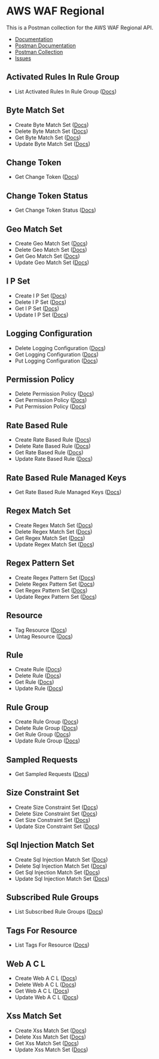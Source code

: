 # AWS WAF Regional
This is a Postman collection for the AWS WAF Regional API.

- [Documentation](https://docs.aws.amazon.com/waf/latest/APIReference/Welcome.html)
- [Postman Documentation](https://documenter.getpostman.com/view/35240/SW7c2T48)
- [Postman Collection](https://www.getpostman.com/collections/e3a54117e12e58de75eb)
- [Issues](https://github.com/api-evangelist/aws/labels/CloudWatch)

## Activated Rules In Rule Group
 - List Activated Rules In Rule Group ([Docs](http://docs.aws.amazon.com/waf/latest/APIReference/API_UpdateXssMatchSet.html))
## Byte Match Set
 - Create Byte Match Set ([Docs](http://docs.aws.amazon.com/waf/latest/APIReference/API_UpdateXssMatchSet.html))
 - Delete Byte Match Set ([Docs](http://docs.aws.amazon.com/waf/latest/APIReference/API_UpdateXssMatchSet.html))
 - Get Byte Match Set ([Docs](http://docs.aws.amazon.com/waf/latest/APIReference/API_UpdateXssMatchSet.html))
 - Update Byte Match Set ([Docs](http://docs.aws.amazon.com/waf/latest/APIReference/API_UpdateXssMatchSet.html))
## Change Token
 - Get Change Token ([Docs](http://docs.aws.amazon.com/waf/latest/APIReference/API_UpdateXssMatchSet.html))
## Change Token Status
 - Get Change Token Status ([Docs](http://docs.aws.amazon.com/waf/latest/APIReference/API_UpdateXssMatchSet.html))
## Geo Match Set
 - Create Geo Match Set ([Docs](http://docs.aws.amazon.com/waf/latest/APIReference/API_UpdateXssMatchSet.html))
 - Delete Geo Match Set ([Docs](http://docs.aws.amazon.com/waf/latest/APIReference/API_UpdateXssMatchSet.html))
 - Get Geo Match Set ([Docs](http://docs.aws.amazon.com/waf/latest/APIReference/API_UpdateXssMatchSet.html))
 - Update Geo Match Set ([Docs](http://docs.aws.amazon.com/waf/latest/APIReference/API_UpdateXssMatchSet.html))
## I P Set
 - Create I P Set ([Docs](http://docs.aws.amazon.com/waf/latest/APIReference/API_UpdateXssMatchSet.html))
 - Delete I P Set ([Docs](http://docs.aws.amazon.com/waf/latest/APIReference/API_UpdateXssMatchSet.html))
 - Get I P Set ([Docs](http://docs.aws.amazon.com/waf/latest/APIReference/API_UpdateXssMatchSet.html))
 - Update I P Set ([Docs](http://docs.aws.amazon.com/waf/latest/APIReference/API_UpdateXssMatchSet.html))
## Logging Configuration
 - Delete Logging Configuration ([Docs](http://docs.aws.amazon.com/waf/latest/APIReference/API_UpdateXssMatchSet.html))
 - Get Logging Configuration ([Docs](http://docs.aws.amazon.com/waf/latest/APIReference/API_UpdateXssMatchSet.html))
 - Put Logging Configuration ([Docs](http://docs.aws.amazon.com/waf/latest/APIReference/API_UpdateXssMatchSet.html))
## Permission Policy
 - Delete Permission Policy ([Docs](http://docs.aws.amazon.com/waf/latest/APIReference/API_UpdateXssMatchSet.html))
 - Get Permission Policy ([Docs](http://docs.aws.amazon.com/waf/latest/APIReference/API_UpdateXssMatchSet.html))
 - Put Permission Policy ([Docs](http://docs.aws.amazon.com/waf/latest/APIReference/API_UpdateXssMatchSet.html))
## Rate Based Rule
 - Create Rate Based Rule ([Docs](http://docs.aws.amazon.com/waf/latest/APIReference/API_UpdateXssMatchSet.html))
 - Delete Rate Based Rule ([Docs](http://docs.aws.amazon.com/waf/latest/APIReference/API_UpdateXssMatchSet.html))
 - Get Rate Based Rule ([Docs](http://docs.aws.amazon.com/waf/latest/APIReference/API_UpdateXssMatchSet.html))
 - Update Rate Based Rule ([Docs](http://docs.aws.amazon.com/waf/latest/APIReference/API_UpdateXssMatchSet.html))
## Rate Based Rule Managed Keys
 - Get Rate Based Rule Managed Keys ([Docs](http://docs.aws.amazon.com/waf/latest/APIReference/API_UpdateXssMatchSet.html))
## Regex Match Set
 - Create Regex Match Set ([Docs](http://docs.aws.amazon.com/waf/latest/APIReference/API_UpdateXssMatchSet.html))
 - Delete Regex Match Set ([Docs](http://docs.aws.amazon.com/waf/latest/APIReference/API_UpdateXssMatchSet.html))
 - Get Regex Match Set ([Docs](http://docs.aws.amazon.com/waf/latest/APIReference/API_UpdateXssMatchSet.html))
 - Update Regex Match Set ([Docs](http://docs.aws.amazon.com/waf/latest/APIReference/API_UpdateXssMatchSet.html))
## Regex Pattern Set
 - Create Regex Pattern Set ([Docs](http://docs.aws.amazon.com/waf/latest/APIReference/API_UpdateXssMatchSet.html))
 - Delete Regex Pattern Set ([Docs](http://docs.aws.amazon.com/waf/latest/APIReference/API_UpdateXssMatchSet.html))
 - Get Regex Pattern Set ([Docs](http://docs.aws.amazon.com/waf/latest/APIReference/API_UpdateXssMatchSet.html))
 - Update Regex Pattern Set ([Docs](http://docs.aws.amazon.com/waf/latest/APIReference/API_UpdateXssMatchSet.html))
## Resource
 - Tag Resource ([Docs](http://docs.aws.amazon.com/waf/latest/APIReference/API_UpdateXssMatchSet.html))
 - Untag Resource ([Docs](http://docs.aws.amazon.com/waf/latest/APIReference/API_UpdateXssMatchSet.html))
## Rule
 - Create Rule ([Docs](http://docs.aws.amazon.com/waf/latest/APIReference/API_UpdateXssMatchSet.html))
 - Delete Rule ([Docs](http://docs.aws.amazon.com/waf/latest/APIReference/API_UpdateXssMatchSet.html))
 - Get Rule ([Docs](http://docs.aws.amazon.com/waf/latest/APIReference/API_UpdateXssMatchSet.html))
 - Update Rule ([Docs](http://docs.aws.amazon.com/waf/latest/APIReference/API_UpdateXssMatchSet.html))
## Rule Group
 - Create Rule Group ([Docs](http://docs.aws.amazon.com/waf/latest/APIReference/API_UpdateXssMatchSet.html))
 - Delete Rule Group ([Docs](http://docs.aws.amazon.com/waf/latest/APIReference/API_UpdateXssMatchSet.html))
 - Get Rule Group ([Docs](http://docs.aws.amazon.com/waf/latest/APIReference/API_UpdateXssMatchSet.html))
 - Update Rule Group ([Docs](http://docs.aws.amazon.com/waf/latest/APIReference/API_UpdateXssMatchSet.html))
## Sampled Requests
 - Get Sampled Requests ([Docs](http://docs.aws.amazon.com/waf/latest/APIReference/API_UpdateXssMatchSet.html))
## Size Constraint Set
 - Create Size Constraint Set ([Docs](http://docs.aws.amazon.com/waf/latest/APIReference/API_UpdateXssMatchSet.html))
 - Delete Size Constraint Set ([Docs](http://docs.aws.amazon.com/waf/latest/APIReference/API_UpdateXssMatchSet.html))
 - Get Size Constraint Set ([Docs](http://docs.aws.amazon.com/waf/latest/APIReference/API_UpdateXssMatchSet.html))
 - Update Size Constraint Set ([Docs](http://docs.aws.amazon.com/waf/latest/APIReference/API_UpdateXssMatchSet.html))
## Sql Injection Match Set
 - Create Sql Injection Match Set ([Docs](http://docs.aws.amazon.com/waf/latest/APIReference/API_UpdateXssMatchSet.html))
 - Delete Sql Injection Match Set ([Docs](http://docs.aws.amazon.com/waf/latest/APIReference/API_UpdateXssMatchSet.html))
 - Get Sql Injection Match Set ([Docs](http://docs.aws.amazon.com/waf/latest/APIReference/API_UpdateXssMatchSet.html))
 - Update Sql Injection Match Set ([Docs](http://docs.aws.amazon.com/waf/latest/APIReference/API_UpdateXssMatchSet.html))
## Subscribed Rule Groups
 - List Subscribed Rule Groups ([Docs](http://docs.aws.amazon.com/waf/latest/APIReference/API_UpdateXssMatchSet.html))
## Tags For Resource
 - List Tags For Resource ([Docs](http://docs.aws.amazon.com/waf/latest/APIReference/API_UpdateXssMatchSet.html))
## Web A C L
 - Create Web A C L ([Docs](http://docs.aws.amazon.com/waf/latest/APIReference/API_UpdateXssMatchSet.html))
 - Delete Web A C L ([Docs](http://docs.aws.amazon.com/waf/latest/APIReference/API_UpdateXssMatchSet.html))
 - Get Web A C L ([Docs](http://docs.aws.amazon.com/waf/latest/APIReference/API_UpdateXssMatchSet.html))
 - Update Web A C L ([Docs](http://docs.aws.amazon.com/waf/latest/APIReference/API_UpdateXssMatchSet.html))
## Xss Match Set
 - Create Xss Match Set ([Docs](http://docs.aws.amazon.com/waf/latest/APIReference/API_UpdateXssMatchSet.html))
 - Delete Xss Match Set ([Docs](http://docs.aws.amazon.com/waf/latest/APIReference/API_UpdateXssMatchSet.html))
 - Get Xss Match Set ([Docs](http://docs.aws.amazon.com/waf/latest/APIReference/API_UpdateXssMatchSet.html))
 - Update Xss Match Set ([Docs](http://docs.aws.amazon.com/waf/latest/APIReference/API_UpdateXssMatchSet.html))
